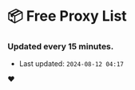 # :package: Free Proxy List
### Updated every 15 minutes.

- Last updated: `2024-08-12 04:17`

:heart:
